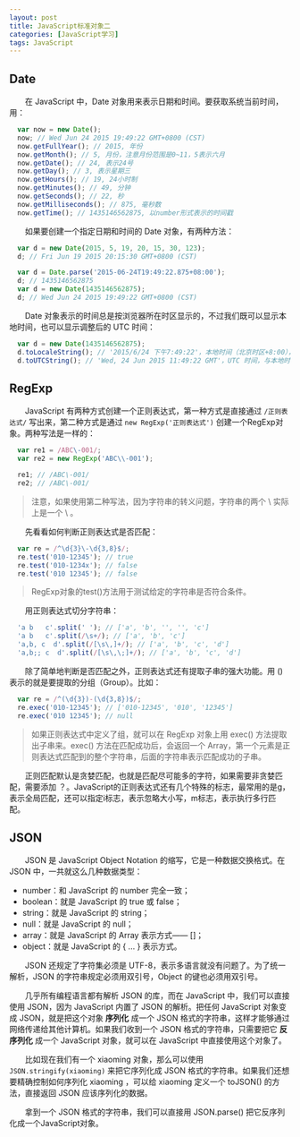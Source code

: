 ```yaml
---
layout: post
title: JavaScript标准对象二
categories: [JavaScript学习]
tags: JavaScript
---
```


## Date
&emsp;&emsp;在 JavaScript 中，Date 对象用来表示日期和时间。要获取系统当前时间，用：
```javascript
  var now = new Date();
  now; // Wed Jun 24 2015 19:49:22 GMT+0800 (CST)
  now.getFullYear(); // 2015, 年份
  now.getMonth(); // 5, 月份，注意月份范围是0~11，5表示六月
  now.getDate(); // 24, 表示24号
  now.getDay(); // 3, 表示星期三
  now.getHours(); // 19, 24小时制
  now.getMinutes(); // 49, 分钟
  now.getSeconds(); // 22, 秒
  now.getMilliseconds(); // 875, 毫秒数
  now.getTime(); // 1435146562875, 以number形式表示的时间戳
```
&emsp;&emsp;如果要创建一个指定日期和时间的 Date 对象，有两种方法：
```javascript
  var d = new Date(2015, 5, 19, 20, 15, 30, 123);
  d; // Fri Jun 19 2015 20:15:30 GMT+0800 (CST)

  var d = Date.parse('2015-06-24T19:49:22.875+08:00');
  d; // 1435146562875
  var d = new Date(1435146562875);
  d; // Wed Jun 24 2015 19:49:22 GMT+0800 (CST)
```
&emsp;&emsp;Date 对象表示的时间总是按浏览器所在时区显示的，不过我们既可以显示本地时间，也可以显示调整后的 UTC 时间：
```javascript
  var d = new Date(1435146562875);
  d.toLocaleString(); // '2015/6/24 下午7:49:22'，本地时间（北京时区+8:00），显示的字符串与操作系统设定的格式有关
  d.toUTCString(); // 'Wed, 24 Jun 2015 11:49:22 GMT'，UTC 时间，与本地时间相差8小时
```

## RegExp
&emsp;&emsp;JavaScript 有两种方式创建一个正则表达式，第一种方式是直接通过 `/正则表达式/` 写出来，第二种方式是通过 `new RegExp('正则表达式')` 创建一个RegExp对象。两种写法是一样的：
```javascript
  var re1 = /ABC\-001/;
  var re2 = new RegExp('ABC\\-001');

  re1; // /ABC\-001/
  re2; // /ABC\-001/
```
>注意，如果使用第二种写法，因为字符串的转义问题，字符串的两个 \\ 实际上是一个 \ 。

&emsp;&emsp;先看看如何判断正则表达式是否匹配：
```javascript
  var re = /^\d{3}\-\d{3,8}$/;
  re.test('010-12345'); // true
  re.test('010-1234x'); // false
  re.test('010 12345'); // false
```
>RegExp对象的test()方法用于测试给定的字符串是否符合条件。

&emsp;&emsp;用正则表达式切分字符串：
```javascript
  'a b   c'.split(' '); // ['a', 'b', '', '', 'c']
  'a b   c'.split(/\s+/); // ['a', 'b', 'c']
  'a,b, c  d'.split(/[\s\,]+/); // ['a', 'b', 'c', 'd']
  'a,b;; c  d'.split(/[\s\,\;]+/); // ['a', 'b', 'c', 'd']
```

&emsp;&emsp;除了简单地判断是否匹配之外，正则表达式还有提取子串的强大功能。用 () 表示的就是要提取的分组（Group）。比如：
```javascript
  var re = /^(\d{3})-(\d{3,8})$/;
  re.exec('010-12345'); // ['010-12345', '010', '12345']
  re.exec('010 12345'); // null
```
>如果正则表达式中定义了组，就可以在 RegExp 对象上用 exec() 方法提取出子串来。exec() 方法在匹配成功后，会返回一个 Array，第一个元素是正则表达式匹配到的整个字符串，后面的字符串表示匹配成功的子串。

&emsp;&emsp;正则匹配默认是贪婪匹配，也就是匹配尽可能多的字符，如果需要非贪婪匹配，需要添加 ？。JavaScript的正则表达式还有几个特殊的标志，最常用的是g，表示全局匹配，还可以指定i标志，表示忽略大小写，m标志，表示执行多行匹配。

## JSON
&emsp;&emsp;JSON 是 JavaScript Object Notation 的缩写，它是一种数据交换格式。在 JSON 中，一共就这么几种数据类型：
* number：和 JavaScript 的 number 完全一致；
* boolean：就是 JavaScript 的 true 或 false；
* string：就是 JavaScript 的 string；
* null：就是 JavaScript 的 null；
* array：就是 JavaScript 的 Array 表示方式—— []；
* object：就是 JavaScript 的 { ... } 表示方式。

&emsp;&emsp;JSON 还规定了字符集必须是 UTF-8，表示多语言就没有问题了。为了统一解析，JSON 的字符串规定必须用双引号，Object 的键也必须用双引号。

&emsp;&emsp;几乎所有编程语言都有解析 JSON 的库，而在 JavaScript 中，我们可以直接使用 JSON，因为 JavaScript 内置了 JSON 的解析。把任何 JavaScript 对象变成 JSON，就是把这个对象 **序列化** 成一个 JSON 格式的字符串，这样才能够通过网络传递给其他计算机。如果我们收到一个 JSON 格式的字符串，只需要把它 **反序列化** 成一个 JavaScript 对象，就可以在 JavaScript 中直接使用这个对象了。

&emsp;&emsp;比如现在我们有一个 xiaoming 对象，那么可以使用 `JSON.stringify(xiaoming)` 来把它序列化成 JSON 格式的字符串。如果我们还想要精确控制如何序列化 xiaoming ，可以给 xiaoming 定义一个 toJSON() 的方法，直接返回 JSON 应该序列化的数据。

&emsp;&emsp;拿到一个 JSON 格式的字符串，我们可以直接用 JSON.parse() 把它反序列化成一个JavaScript对象。
